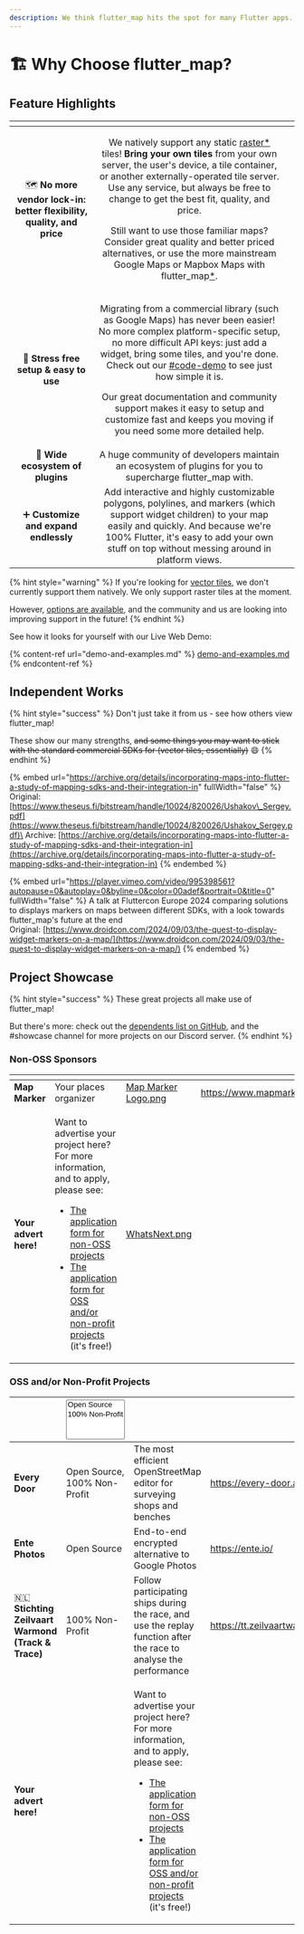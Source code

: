 ```yaml
---
description: We think flutter_map hits the spot for many Flutter apps. Find out why!
---
```


# 🏗️ Why Choose flutter\_map?

## Feature Highlights

<table data-card-size="large" data-view="cards" data-full-width="false"><thead><tr><th align="center"></th><th align="center"></th><th data-hidden data-card-cover data-type="files"></th></tr></thead><tbody><tr><td align="center">🗺️ <strong>No more vendor lock-in: better flexibility, quality, and price</strong></td><td align="center"><p>We natively support any static <a data-footnote-ref href="#user-content-fn-1">raster*</a> tiles! <strong>Bring your own tiles</strong> from your own server, the user's device, a tile container, or another externally-operated tile server. Use any service, but always be free to change to get the best fit, quality, and price.</p><p></p><p>Still want to use those familiar maps? Consider great quality and better priced alternatives, or use the more mainstream Google Maps or Mapbox Maps with flutter_map<a data-footnote-ref href="#user-content-fn-2">*</a>.</p></td><td></td></tr><tr><td align="center">🚀 <strong>Stress free setup &#x26; easy to use</strong></td><td align="center"><p>Migrating from a commercial library (such as Google Maps) has never been easier! No more complex platform-specific setup, no more difficult API keys: just add a widget, bring some tiles, and you're done. Check out our <a data-mention href="../#code-demo">#code-demo</a> to see just how simple it is.</p><p></p><p>Our great documentation and community support makes it easy to setup and customize fast and keeps you moving if you need some more detailed help.</p></td><td></td></tr><tr><td align="center">🧩 <strong>Wide ecosystem of plugins</strong></td><td align="center">A huge community of developers maintain an ecosystem of plugins for you to supercharge flutter_map with.</td><td></td></tr><tr><td align="center">➕ <strong>Customize and expand endlessly</strong></td><td align="center">Add interactive and highly customizable polygons, polylines, and markers (which support widget children) to your map easily and quickly. And because we're 100% Flutter, it's easy to add your own stuff on top without messing around in platform views.</td><td></td></tr></tbody></table>

{% hint style="warning" %}
If you're looking for [vector tiles](how-does-it-work/raster-vs-vector-tiles.md#raster-tiles), we don't currently support them natively. We only support raster tiles at the moment.

However, [options are available](how-does-it-work/raster-vs-vector-tiles.md#using-vector-tiles), and the community and us are looking into improving support in the future!
{% endhint %}

See how it looks for yourself with our Live Web Demo:

{% content-ref url="demo-and-examples.md" %}
[demo-and-examples.md](demo-and-examples.md)
{% endcontent-ref %}

## Independent Works

{% hint style="success" %}
Don't just take it from us - see how others view flutter\_map!

These show our many strengths, ~~and some things you may want to stick with the standard commercial SDKs for (vector tiles, essentially)~~ :smile:
{% endhint %}

{% embed url="https://archive.org/details/incorporating-maps-into-flutter-a-study-of-mapping-sdks-and-their-integration-in" fullWidth="false" %}
Original: [https://www.theseus.fi/bitstream/handle/10024/820026/Ushakov\_Sergey.pdf](https://www.theseus.fi/bitstream/handle/10024/820026/Ushakov_Sergey.pdf)\
Archive: [https://archive.org/details/incorporating-maps-into-flutter-a-study-of-mapping-sdks-and-their-integration-in](https://archive.org/details/incorporating-maps-into-flutter-a-study-of-mapping-sdks-and-their-integration-in)
{% endembed %}

{% embed url="https://player.vimeo.com/video/995398561?autopause=0&autoplay=0&byline=0&color=00adef&portrait=0&title=0" fullWidth="false" %}
A talk at Fluttercon Europe 2024 comparing solutions to displays markers on maps between different SDKs, with a look towards flutter\_map's future at the end\
Original: [https://www.droidcon.com/2024/09/03/the-quest-to-display-widget-markers-on-a-map/](https://www.droidcon.com/2024/09/03/the-quest-to-display-widget-markers-on-a-map/)
{% endembed %}

## Project Showcase

{% hint style="success" %}
These great projects all make use of flutter\_map!

But there's more: check out the [dependents list on GitHub](https://github.com/fleaflet/flutter_map/network/dependents), and the #showcase channel for more projects on our Discord server.
{% endhint %}

### Non-OSS Sponsors

<table data-card-size="large" data-view="cards"><thead><tr><th></th><th></th><th data-hidden data-card-cover data-type="files"></th><th data-hidden data-card-target data-type="content-ref"></th></tr></thead><tbody><tr><td><strong>Map Marker</strong></td><td>Your places organizer</td><td><a href="../.gitbook/assets/Map Marker Logo.png">Map Marker Logo.png</a></td><td><a href="https://www.mapmarker.app/">https://www.mapmarker.app/</a></td></tr><tr><td><strong>Your advert here!</strong></td><td><p>Want to advertise your project here? For more information, and to apply, please see:</p><ul><li><a href="https://docs.google.com/forms/d/e/1FAIpQLSeXALT0XVnWdl8vTcYQUz9l3mC7j63Et1MIkkEnnn7BgToRtw/viewform?usp=sf_link">The application form for non-OSS projects</a></li><li><a href="https://docs.google.com/forms/d/e/1FAIpQLSeM3RgRc-QG7diODXd29DzuQWAWlutUQC3uR_b0cSwbaOkOjg/viewform?usp=sf_link">The application form for OSS and/or non-profit projects</a> (it's free!)</li></ul></td><td><a href="../.gitbook/assets/WhatsNext.png">WhatsNext.png</a></td><td></td></tr></tbody></table>

### OSS and/or Non-Profit Projects

<table data-card-size="large" data-view="cards"><thead><tr><th></th><th><select multiple><option value="288089d75dba4cc2930ef1e879241692" label="Open Source" color="blue"></option><option value="602c8c9d2d4b4c9bbdc1b704dbed0fe5" label="100% Non-Profit" color="blue"></option></select></th><th></th><th data-hidden data-card-target data-type="content-ref"></th><th data-hidden data-card-cover data-type="files"></th></tr></thead><tbody><tr><td><strong>Every Door</strong></td><td><span data-option="288089d75dba4cc2930ef1e879241692">Open Source, </span><span data-option="602c8c9d2d4b4c9bbdc1b704dbed0fe5">100% Non-Profit</span></td><td>The most efficient OpenStreetMap editor for surveying shops and benches</td><td><a href="https://every-door.app/">https://every-door.app/</a></td><td><a href="../.gitbook/assets/Every Door Logo.png">Every Door Logo.png</a></td></tr><tr><td><strong>Ente Photos</strong></td><td><span data-option="288089d75dba4cc2930ef1e879241692">Open Source</span></td><td>End-to-end encrypted alternative to Google Photos </td><td><a href="https://ente.io/">https://ente.io/</a></td><td><a href="../.gitbook/assets/Ente Photos Logo.png">Ente Photos Logo.png</a></td></tr><tr><td>🇳🇱 <strong>Stichting Zeilvaart Warmond (Track &#x26; Trace)</strong></td><td><span data-option="602c8c9d2d4b4c9bbdc1b704dbed0fe5">100% Non-Profit</span></td><td>Follow participating ships during the race, and use the replay function after the race to analyse the performance</td><td><a href="https://tt.zeilvaartwarmond.nl/">https://tt.zeilvaartwarmond.nl/</a></td><td><a href="../.gitbook/assets/Stichting Zeilvaart Warmond.jpg">Stichting Zeilvaart Warmond.jpg</a></td></tr><tr><td><strong>Your advert here!</strong></td><td></td><td><p>Want to advertise your project here? For more information, and to apply, please see:</p><ul><li><a href="https://docs.google.com/forms/d/e/1FAIpQLSeXALT0XVnWdl8vTcYQUz9l3mC7j63Et1MIkkEnnn7BgToRtw/viewform?usp=sf_link">The application form for non-OSS projects</a></li><li><a href="https://docs.google.com/forms/d/e/1FAIpQLSeM3RgRc-QG7diODXd29DzuQWAWlutUQC3uR_b0cSwbaOkOjg/viewform?usp=sf_link">The application form for OSS and/or non-profit projects</a> (it's free!)</li></ul></td><td></td><td><a href="../.gitbook/assets/WhatsNext.png">WhatsNext.png</a></td></tr></tbody></table>

[^1]: See below for information about vector tile support.

[^2]: It may cost more to use services which provide their own SDKs through flutter\_map, but there's a reason they do that ;)
